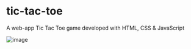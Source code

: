 # tic-tac-toe
A web-app Tic Tac Toe game developed with HTML, CSS &amp; JavaScript

![image](https://user-images.githubusercontent.com/33940321/184511639-ca00ac17-f226-4c3b-a250-45742d9a62ed.png)
